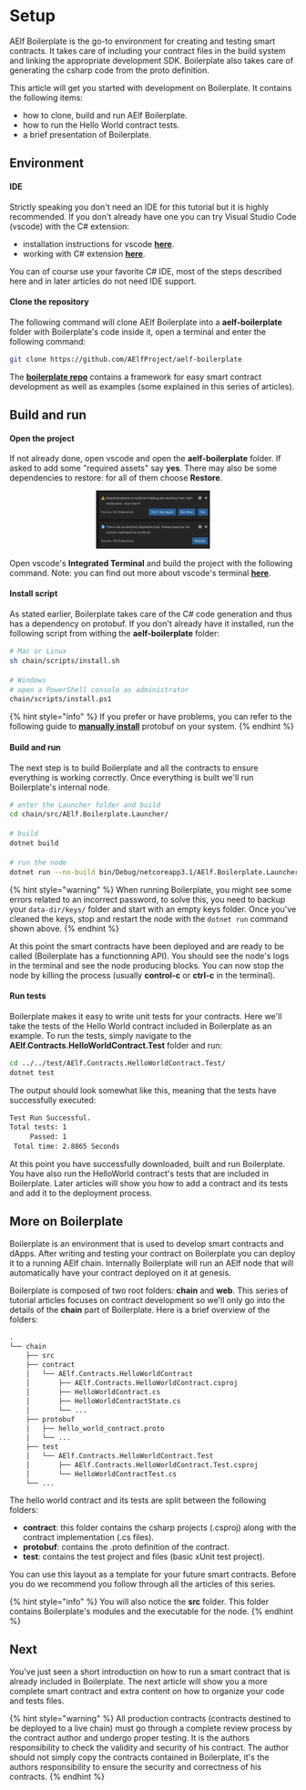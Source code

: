 # Setup

AElf Boilerplate is the go-to environment for creating and testing smart contracts. It takes care of including your contract files in the build system and linking the appropriate development SDK. Boilerplate also takes care of generating the csharp code from the proto definition. 

This article will get you started with development on Boilerplate. It contains the following items:
- how to clone, build and run AElf Boilerplate.
- how to run the Hello World contract tests.
- a brief presentation of Boilerplate.

## Environment

#### IDE

Strictly speaking you don't need an IDE for this tutorial but it is highly recommended. If you don't already have one you can try Visual Studio Code (vscode) with the C# extension:
- installation instructions for vscode [**here**](https://code.visualstudio.com/docs/setup/setup-overview).
- working with C# extension [**here**](https://code.visualstudio.com/docs/languages/csharp).

You can of course use your favorite C# IDE, most of the steps described here and in later articles do not need IDE support.

#### Clone the repository

The following command will clone AElf Boilerplate into a **aelf-boilerplate** folder with Boilerplate's code inside it, open a terminal and enter the following command:

```bash
git clone https://github.com/AElfProject/aelf-boilerplate
```

The [**boilerplate repo**](https://github.com/AElfProject/aelf-boilerplate) contains a framework for easy smart contract development as well as examples (some explained in this series of articles).

## Build and run

#### Open the project

If not already done, open vscode and open the **aelf-boilerplate** folder. If asked to add some "required assets" say **yes**. There may also be some dependencies to restore: for all of them choose **Restore**.

<p align="center">
  <img src="vscode-dep-autox150.png" width="200">
</p>

Open vscode's **Integrated Terminal** and build the project with the following command. Note: you can find out more about vscode's terminal [**here**](https://code.visualstudio.com/docs/editor/integrated-terminal).

#### Install script

As stated earlier, Boilerplate takes care of the C# code generation and thus has a dependency on protobuf. If you don't already have it installed, run the following script from withing the **aelf-boilerplate** folder:

```bash
# Mac or Linux
sh chain/scripts/install.sh

# Windows
# open a PowerShell console as administrator
chain/scripts/install.ps1
```

{% hint style="info" %}
If you prefer or have problems, you can refer to the following guide to [**manually install**](https://github.com/protocolbuffers/protobuf/blob/master/src/README.md) protobuf on your system.
{% endhint %}

#### Build and run

The next step is to build Boilerplate and all the contracts to ensure everything is working correctly. Once everything is built we'll run Boilerplate's internal node.

```bash
# enter the Launcher folder and build 
cd chain/src/AElf.Boilerplate.Launcher/

# build
dotnet build

# run the node 
dotnet run --no-build bin/Debug/netcoreapp3.1/AElf.Boilerplate.Launcher
```

{% hint style="warning" %}
 When running Boilerplate, you might see some errors related to an incorrect password, to solve this, you need to backup your `data-dir/keys/` folder and start with an empty keys folder. Once you've cleaned the keys, stop and restart the node with the ```dotnet run``` command shown above.
 {% endhint %}

At this point the smart contracts have been deployed and are ready to be called (Boilerplate has a functionning API). You should see the node's logs in the terminal and see the node producing blocks. You can now stop the node by killing the process (usually **control-c** or **ctrl-c** in the terminal).

#### Run tests

Boilerplate makes it easy to write unit tests for your contracts. Here we'll take the tests of the Hello World contract included in Boilerplate as an example. To run the tests, simply navigate to the **AElf.Contracts.HelloWorldContract.Test** folder and run:

```bash
cd ../../test/AElf.Contracts.HelloWorldContract.Test/
dotnet test
```
The output should look somewhat like this, meaning that the tests have successfully executed:
```bash 
Test Run Successful.
Total tests: 1
     Passed: 1
 Total time: 2.8865 Seconds
```

At this point you have successfully downloaded, built and run Boilerplate. You have also run the HelloWorld contract's tests that are included in Boilerplate. Later articles will show you how to add a contract and its tests and add it to the deployment process.

## More on Boilerplate

Boilerplate is an environment that is used to develop smart contracts and dApps. After writing and testing your contract on Boilerplate you can deploy it to a running AElf chain. Internally Boilerplate will run an AElf node that will automatically have your contract deployed on it at genesis.

Boilerplate is composed of two root folders: **chain** and **web**. This series of tutorial articles focuses on contract development so we'll only go into the details of the **chain** part of Boilerplate. Here is a brief overview of the folders:

<!-- 
## chain  // root of the contract development folder
### src 
### contract 
#### AElf.Contracts.HelloWorldContract
##### AElf.Contracts.HelloWorldContract.csproj
##### HelloWorldContract.cs
##### HelloWorldContractState.cs
##### ...
### protobuf 
#### hello_world_contract.proto
#### ...
### test 
#### AElf.Contracts.HelloWorldContract.Test 
##### AElf.Contracts.HelloWorldContract.Test.csproj
##### HelloWorldContractTest.cs
### ...
-->

```
.
└── chain 
    ├── src 
    ├── contract
    │   └── AElf.Contracts.HelloWorldContract
    │       ├── AElf.Contracts.HelloWorldContract.csproj
    │       ├── HelloWorldContract.cs
    │       ├── HelloWorldContractState.cs
    │       └── ...
    ├── protobuf
    │   ├── hello_world_contract.proto
    │   └── ...
    ├── test 
    │   └── AElf.Contracts.HelloWorldContract.Test
    │       ├── AElf.Contracts.HelloWorldContract.Test.csproj
    │       └── HelloWorldContractTest.cs
    └── ...
```

The hello world contract and its tests are split between the following folders:
- **contract**: this folder contains the csharp projects (.csproj) along with the contract implementation (.cs files).
- **protobuf**: contains the .proto definition of the contract.
- **test**: contains the test project and files (basic xUnit test project).

You can use this layout as a template for your future smart contracts. Before you do we recommend you follow through all the articles of this series.

{% hint style="info" %}
You will also notice the **src** folder. This folder contains Boilerplate's modules and the executable for the node.
{% endhint %}

## Next 

You've just seen a short introduction on how to run a smart contract that is already included in Boilerplate. The next article will show you a more complete smart contract and extra content on how to organize your code and tests files.

{% hint style="warning" %}
All production contracts (contracts destined to be deployed to a live chain) must go through a complete review process by the contract author and undergo proper testing. It is the authors responsibility to check the validity and security of his contract. The author should not simply copy the contracts contained in Boilerplate, it's the authors responsibility to ensure the security and correctness of his contracts.
{% endhint %}